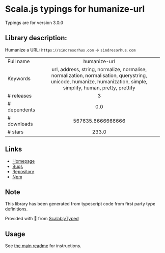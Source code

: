 
# Scala.js typings for humanize-url

Typings are for version 3.0.0

## Library description:
Humanize a URL: `https://sindresorhus.com` → `sindresorhus.com`

|                    |                 |
| ------------------ | :-------------: |
| Full name          | humanize-url |
| Keywords           | url, address, string, normalize, normalise, normalization, normalisation, querystring, unicode, humanize, humanization, simple, simplify, human, pretty, prettify |
| # releases         | 3 |
| # dependents       | 0.0 |
| # downloads        | 567635.6666666666 |
| # stars            | 233.0 |

## Links
- [Homepage](https://github.com/sindresorhus/humanize-url#readme)
- [Bugs](https://github.com/sindresorhus/humanize-url/issues)
- [Repository](https://github.com/sindresorhus/humanize-url)
- [Npm](https://www.npmjs.com/package/humanize-url)
    


## Note
This library has been generated from typescript code from first party type definitions.

Provided with :purple_heart: from [ScalablyTyped](https://github.com/oyvindberg/ScalablyTyped)

## Usage
See [the main readme](../../readme.md) for instructions.


